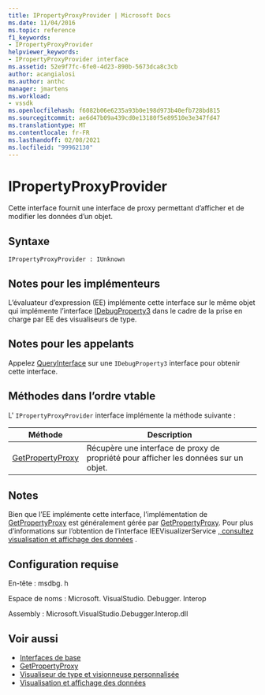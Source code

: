 ```yaml
---
title: IPropertyProxyProvider | Microsoft Docs
ms.date: 11/04/2016
ms.topic: reference
f1_keywords:
- IPropertyProxyProvider
helpviewer_keywords:
- IPropertyProxyProvider interface
ms.assetid: 52e9f7fc-6fe0-4d23-890b-5673dca8c3cb
author: acangialosi
ms.author: anthc
manager: jmartens
ms.workload:
- vssdk
ms.openlocfilehash: f6082b06e6235a93b0e198d973b40efb728bd815
ms.sourcegitcommit: ae6d47b09a439cd0e13180f5e89510e3e347fd47
ms.translationtype: MT
ms.contentlocale: fr-FR
ms.lasthandoff: 02/08/2021
ms.locfileid: "99962130"
---
```

# <a name="ipropertyproxyprovider"></a>IPropertyProxyProvider
Cette interface fournit une interface de proxy permettant d’afficher et de modifier les données d’un objet.

## <a name="syntax"></a>Syntaxe

```
IPropertyProxyProvider : IUnknown
```

## <a name="notes-for-implementers"></a>Notes pour les implémenteurs
 L’évaluateur d’expression (EE) implémente cette interface sur le même objet qui implémente l’interface [IDebugProperty3](../../../extensibility/debugger/reference/idebugproperty3.md) dans le cadre de la prise en charge par EE des visualiseurs de type.

## <a name="notes-for-callers"></a>Notes pour les appelants
 Appelez [QueryInterface](/cpp/atl/queryinterface) sur une `IDebugProperty3` interface pour obtenir cette interface.

## <a name="methods-in-vtable-order"></a>Méthodes dans l’ordre vtable
 L' `IPropertyProxyProvider` interface implémente la méthode suivante :

|Méthode|Description|
|------------|-----------------|
|[GetPropertyProxy](../../../extensibility/debugger/reference/ipropertyproxyprovider-getpropertyproxy.md)|Récupère une interface de proxy de propriété pour afficher les données sur un objet.|

## <a name="remarks"></a>Notes
 Bien que l’EE implémente cette interface, l’implémentation de [GetPropertyProxy](../../../extensibility/debugger/reference/ipropertyproxyprovider-getpropertyproxy.md) est généralement gérée par [GetPropertyProxy](../../../extensibility/debugger/reference/ieevisualizerservice-getpropertyproxy.md). Pour plus d’informations sur l’obtention de l’interface IEEVisualizerService [, consultez visualisation et affichage des données](../../../extensibility/debugger/visualizing-and-viewing-data.md) .

## <a name="requirements"></a>Configuration requise
 En-tête : msdbg. h

 Espace de noms : Microsoft. VisualStudio. Debugger. Interop

 Assembly : Microsoft.VisualStudio.Debugger.Interop.dll

## <a name="see-also"></a>Voir aussi
- [Interfaces de base](../../../extensibility/debugger/reference/core-interfaces.md)
- [GetPropertyProxy](../../../extensibility/debugger/reference/ieevisualizerservice-getpropertyproxy.md)
- [Visualiseur de type et visionneuse personnalisée](../../../extensibility/debugger/type-visualizer-and-custom-viewer.md)
- [Visualisation et affichage des données](../../../extensibility/debugger/visualizing-and-viewing-data.md)
